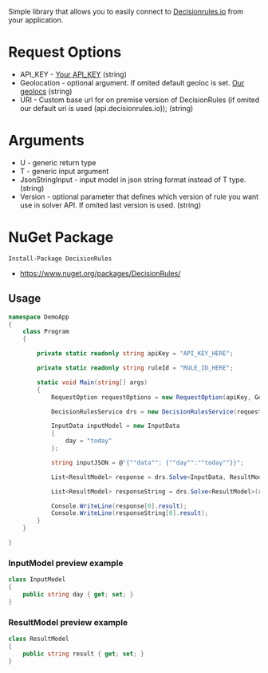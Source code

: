 Simple library that allows you to easily connect to [Decisionrules.io](https://decisionrules.io/) from your application.

# Request Options

* API_KEY - [Your API_KEY](https://docs.decisionrules.io/docs/api/api-keys) (string)
* Geolocation - optional argument. If omited default geoloc is set. [Our geolocs](https://docs.decisionrules.io/docs/api/geo-location) (string)
* URI - Custom base url for on premise version of DecisionRules (if omited our default uri is used (api.decisionrules.io)); (string)

# Arguments

* U - generic return type
* T - generic input argument
* JsonStringInput - input model in json string format instead of T type. (string)
* Version - optional parameter that defines which version of rule you want use in solver API. If omited last version is used. (string)

# NuGet Package
``` 
Install-Package DecisionRules 
```
* https://www.nuget.org/packages/DecisionRules/


## Usage

```c#
namespace DemoApp
{
    class Program
    {

        private static readonly string apiKey = "API_KEY_HERE";

        private static readonly string ruleId = "RULE_ID_HERE";

        static void Main(string[] args)
        {
            RequestOption requestOptions = new RequestOption(apiKey, GeoLocations.DEFAULT, "IF ONPROMISE version then base url here");

            DecisionRulesService drs = new DecisionRulesService(requestOptions);

            InputData inputModel = new InputData
            {
                day = "today"
            };

            string inputJSON = @"{""data"": {""day"":""today""}}";

            List<ResultModel> response = drs.Solve<InputData, ResultModel>(ruleId, inputModel, SolverStrategies.STANDARD,"VERSION_HERE").Result;

            List<ResultModel> responseString = drs.Solve<ResultModel>(ruleId, inputJSON, SolverStrategies.STANDARD,"VERSION_HERE").Result;

            Console.WriteLine(response[0].result);
            Console.WriteLine(responseString[0].result);
        }
    }

}
```
### InputModel preview example

```c#
class InputModel
{
    public string day { get; set; }
}
```

### ResultModel preview example

```c#
class ResultModel
{
    public string result { get; set; }
}
```
